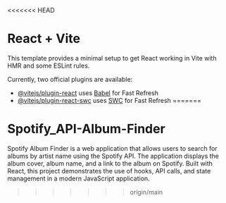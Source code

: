 <<<<<<< HEAD
# React + Vite

This template provides a minimal setup to get React working in Vite with HMR and some ESLint rules.

Currently, two official plugins are available:

- [@vitejs/plugin-react](https://github.com/vitejs/vite-plugin-react/blob/main/packages/plugin-react/README.md) uses [Babel](https://babeljs.io/) for Fast Refresh
- [@vitejs/plugin-react-swc](https://github.com/vitejs/vite-plugin-react-swc) uses [SWC](https://swc.rs/) for Fast Refresh
=======
# Spotify_API-Album-Finder
Spotify Album Finder is a web application that allows users to search for albums by artist name using the Spotify API. The application displays the album cover, album name, and a link to the album on Spotify. Built with React, this project demonstrates the use of hooks, API calls, and state management in a modern JavaScript application.
>>>>>>> origin/main
